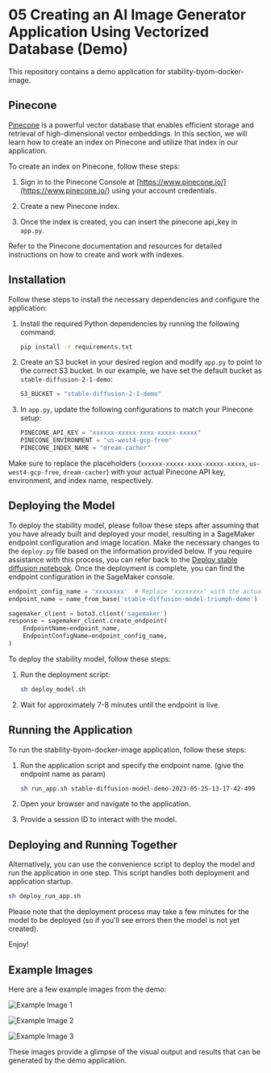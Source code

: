 # 05 Creating an AI Image Generator Application Using Vectorized Database (Demo)

This repository contains a demo application for stability-byom-docker-image.

## Pinecone

[Pinecone](https://www.pinecone.io/) is a powerful vector database that enables efficient storage and retrieval of high-dimensional vector embeddings. In this section, we will learn how to create an index on Pinecone and utilize that index in our application.

To create an index on Pinecone, follow these steps:

1. Sign in to the Pinecone Console at [https://www.pinecone.io/](https://www.pinecone.io/) using your account credentials.

2. Create a new Pinecone index.

3. Once the index is created, you can insert the pinecone api_key in `app.py`.

Refer to the Pinecone documentation and resources for detailed instructions on how to create and work with indexes.

## Installation

Follow these steps to install the necessary dependencies and configure the application:

1. Install the required Python dependencies by running the following command:
   ```bash
   pip install -r requirements.txt
   ```

2. Create an S3 bucket in your desired region and modify `app.py` to point to the correct S3 bucket. In our example, we have set the default bucket as `stable-diffusion-2-1-demo`:
   ```python
   S3_BUCKET = "stable-diffusion-2-1-demo"
   ```

3. In `app.py`, update the following configurations to match your Pinecone setup:
   ```python
   PINECONE_API_KEY = "xxxxxx-xxxxx-xxxx-xxxxx-xxxxx"
   PINECONE_ENVIRONMENT = "us-west4-gcp-free"
   PINECONE_INDEX_NAME = "dream-cacher"
   ```

Make sure to replace the placeholders (`xxxxxx-xxxxx-xxxx-xxxxx-xxxxx`, `us-west4-gcp-free`, `dream-cacher`) with your actual Pinecone API key, environment, and index name, respectively.

## Deploying the Model

To deploy the stability model, please follow these steps after assuming that you have already built and deployed your model, resulting in a SageMaker endpoint configuration and image location. Make the necessary changes to the `deploy.py` file based on the information provided below. If you require assistance with this process, you can refer back to the [Deploy stable diffusion notebook](../02_deploy_stable_diffusion2_1_with_custom_image_and_custom_script/deploy-stable-diffusion-2-1.ipynb). Once the deployment is complete, you can find the endpoint configuration in the SageMaker console.

```python
endpoint_config_name = 'xxxxxxxx'  # Replace 'xxxxxxxx' with the actual endpoint config name from the SageMaker console.
endpoint_name = name_from_base('stable-diffusion-model-triumph-demo')

sagemaker_client = boto3.client('sagemaker')
response = sagemaker_client.create_endpoint(
    EndpointName=endpoint_name,
    EndpointConfigName=endpoint_config_name,
)
```

To deploy the stability model, follow these steps:

1. Run the deployment script:
   ```bash
   sh deploy_model.sh
   ```

2. Wait for approximately 7-8 minutes until the endpoint is live.

## Running the Application

To run the stability-byom-docker-image application, follow these steps:

1. Run the application script and specify the endpoint name. (give the endpoint name as param)
   ```bash
   sh run_app.sh stable-diffusion-model-demo-2023-05-25-13-17-42-499
   ```

2. Open your browser and navigate to the application.

3. Provide a session ID to interact with the model.

## Deploying and Running Together

Alternatively, you can use the convenience script to deploy the model and run the application in one step. This script handles both deployment and application startup.
```bash
sh deploy_run_app.sh
```

Please note that the deployment process may take a few minutes for the model to be deployed (so if you'll see errors then the model is not yet created).

Enjoy!

## Example Images

Here are a few example images from the demo:

![Example Image 1](placeholder_image1.jpg)

![Example Image 2](placeholder_image2.jpg)

![Example Image 3](placeholder_image3.jpg)

These images provide a glimpse of the visual output and results that can be generated by the demo application.